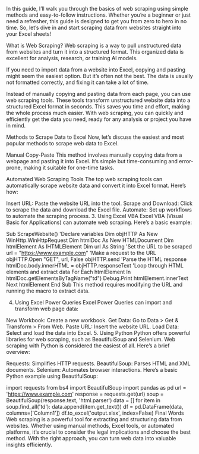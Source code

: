 In this guide, I’ll walk you through the basics of web scraping using simple methods and easy-to-follow instructions. Whether you’re a beginner or just need a refresher, this guide is designed to get you from zero to hero in no time. So, let’s dive in and start scraping data from websites straight into your Excel sheets!

What is Web Scraping?
Web scraping is a way to pull unstructured data from websites and turn it into a structured format. This organized data is excellent for analysis, research, or training AI models.

If you need to import data from a website into Excel, copying and pasting might seem the easiest option. But it’s often not the best. The data is usually not formatted correctly, and fixing it can take a lot of time.

Instead of manually copying and pasting data from each page, you can use web scraping tools. These tools transform unstructured website data into a structured Excel format in seconds. This saves you time and effort, making the whole process much easier. With web scraping, you can quickly and efficiently get the data you need, ready for any analysis or project you have in mind.

Methods to Scrape Data to Excel
Now, let’s discuss the easiest and most popular methods to scrape web data to Excel.

Manual Copy-Paste
This method involves manually copying data from a webpage and pasting it into Excel. It’s simple but time-consuming and error-prone, making it suitable for one-time tasks.

Automated Web Scraping Tools
The top web scraping tools can automatically scrape website data and convert it into Excel format. Here’s how:

Insert URL: Paste the website URL into the tool.
Scrape and Download: Click to scrape the data and download the Excel file.
Automate: Set up workflows to automate the scraping process.
3. Using Excel VBA
Excel VBA (Visual Basic for Applications) can automate web scraping. Here’s a basic example:

Sub ScrapeWebsite()
'Declare variables
Dim objHTTP As New WinHttp.WinHttpRequest
Dim htmlDoc As New HTMLDocument
Dim htmlElement As IHTMLElement
Dim url As String
'Set the URL to be scraped
url = "https://www.example.com"
'Make a request to the URL
objHTTP.Open "GET", url, False
objHTTP.send
'Parse the HTML response
htmlDoc.body.innerHTML = objHTTP.responseText
'Loop through HTML elements and extract data
For Each htmlElement In htmlDoc.getElementsByTagName("td")
Debug.Print htmlElement.innerText
Next htmlElement
End Sub
This method requires modifying the URL and running the macro to extract data.

4. Using Excel Power Queries
Excel Power Queries can import and transform web page data:

New Workbook: Create a new workbook.
Get Data: Go to Data > Get & Transform > From Web.
Paste URL: Insert the website URL.
Load Data: Select and load the data into Excel.
5. Using Python
Python offers powerful libraries for web scraping, such as BeautifulSoup and Selenium. Web scraping with Python is considered the easiest of all. Here’s a brief overview:

Requests: Simplifies HTTP requests.
BeautifulSoup: Parses HTML and XML documents.
Selenium: Automates browser interactions.
Here’s a basic Python example using BeautifulSoup:

import requests
from bs4 import BeautifulSoup
import pandas as pd
url = 'https://www.example.com'
response = requests.get(url)
soup = BeautifulSoup(response.text, 'html.parser')
data = []
for item in soup.find_all('td'):
data.append(item.get_text())
df = pd.DataFrame(data, columns=['Column1'])
df.to_excel('output.xlsx', index=False)
Final Words
Web scraping is a powerful tool for extracting and structuring data from websites. Whether using manual methods, Excel tools, or automated platforms, it’s crucial to consider the legal implications and choose the best method. With the right approach, you can turn web data into valuable insights efficiently.
